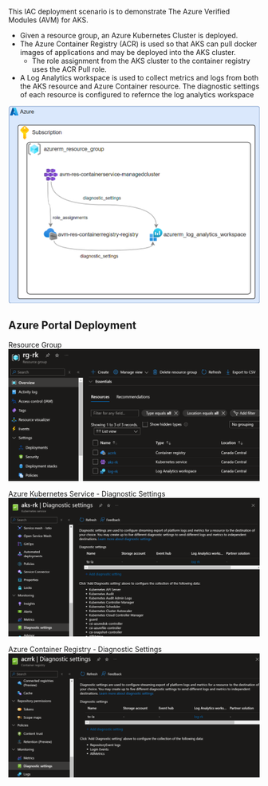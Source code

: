 This IAC deployment scenario is to demonstrate The Azure Verified Modules (AVM) for AKS. 


* Given a resource group, an Azure Kubernetes Cluster is deployed.
* The Azure Container Registry (ACR) is used so that AKS can pull docker images of applications and may be deployed into the AKS cluster. 
  * The role assignment from the AKS cluster to the container registry uses the ACR Pull role.
* A Log Analytics workspace is used to collect metrics and logs from both the AKS resource and Azure Container resource. The diagnostic settings of each resource is configured to refernce the log analytics workspace

![aks-law-acr-diagram](aks-law-acr-tf.png)

## Azure Portal Deployment

Resource Group
![alt text](aks-law-acr-rg-portal.png)

Azure Kubernetes Service - Diagnostic Settings
![alt text](aks-law-diag-portal.png)

Azure Container Registry - Diagnostic Settings
![alt text](acr-diag-portal.png)


